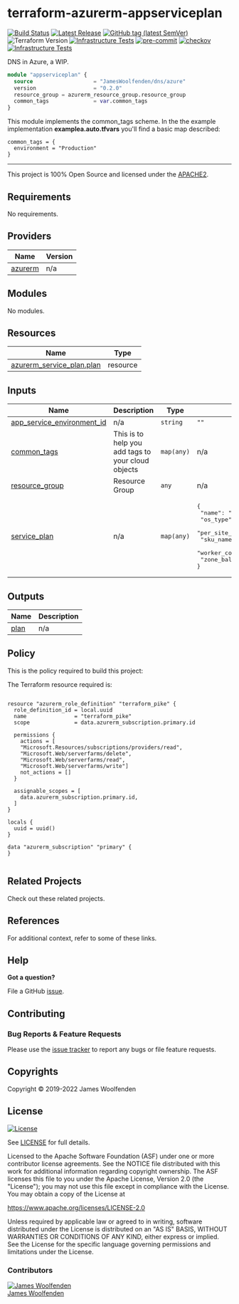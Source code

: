 # terraform-azurerm-appserviceplan

[![Build Status](https://github.com/JamesWoolfenden/terraform-azurerm-appserviceplan/workflows/Verify%20and%20Bump/badge.svg?branch=master)](https://github.com/JamesWoolfenden/terraform-azurerm-appserviceplan)
[![Latest Release](https://img.shields.io/github/release/JamesWoolfenden/terraform-azurerm-appserviceplan.svg)](https://github.com/JamesWoolfenden/terraform-azurerm-appserviceplan/releases/latest)
[![GitHub tag (latest SemVer)](https://img.shields.io/github/tag/JamesWoolfenden/terraform-azurerm-appserviceplan.svg?label=latest)](https://github.com/JamesWoolfenden/terraform-azurerm-appserviceplan/releases/latest)
![Terraform Version](https://img.shields.io/badge/tf-%3E%3D0.14.0-blue.svg)
[![Infrastructure Tests](https://www.bridgecrew.cloud/badges/github/JamesWoolfenden/terraform-azurerm-appserviceplan/cis_aws)](https://www.bridgecrew.cloud/link/badge?vcs=github&fullRepo=JamesWoolfenden%2Fterraform-azurerm-appserviceplan&benchmark=CIS+AWS+V1.2)
[![pre-commit](https://img.shields.io/badge/pre--commit-enabled-brightgreen?logo=pre-commit&logoColor=white)](https://github.com/pre-commit/pre-commit)
[![checkov](https://img.shields.io/badge/checkov-verified-brightgreen)](https://www.checkov.io/)
[![Infrastructure Tests](https://www.bridgecrew.cloud/badges/github/jameswoolfenden/terraform-azurerm-appserviceplan/general)](https://www.bridgecrew.cloud/link/badge?vcs=github&fullRepo=JamesWoolfenden%2Fterraform-azurerm-appserviceplan&benchmark=INFRASTRUCTURE+SECURITY)

DNS in Azure, a WIP.

```terraform
module "appserviceplan" {
  source                   = "JamesWoolfenden/dns/azure"
  version                  = "0.2.0"
  resource_group = azurerm_resource_group.resource_group
  common_tags              = var.common_tags
}
```

This module implements the common_tags scheme. In the the example implementation **examplea.auto.tfvars** you'll find a basic map described:

```HCL
common_tags = {
  environment = "Production"
}
```

---

This project is 100% Open Source and licensed under the [APACHE2](LICENSE).

<!-- BEGINNING OF PRE-COMMIT-TERRAFORM DOCS HOOK -->
## Requirements

No requirements.

## Providers

| Name | Version |
|------|---------|
| <a name="provider_azurerm"></a> [azurerm](#provider\_azurerm) | n/a |

## Modules

No modules.

## Resources

| Name | Type |
|------|------|
| [azurerm_service_plan.plan](https://registry.terraform.io/providers/hashicorp/azurerm/latest/docs/resources/service_plan) | resource |

## Inputs

| Name | Description | Type | Default | Required |
|------|-------------|------|---------|:--------:|
| <a name="input_app_service_environment_id"></a> [app\_service\_environment\_id](#input\_app\_service\_environment\_id) | n/a | `string` | `""` | no |
| <a name="input_common_tags"></a> [common\_tags](#input\_common\_tags) | This is to help you add tags to your cloud objects | `map(any)` | n/a | yes |
| <a name="input_resource_group"></a> [resource\_group](#input\_resource\_group) | Resource Group | `any` | n/a | yes |
| <a name="input_service_plan"></a> [service\_plan](#input\_service\_plan) | n/a | `map(any)` | <pre>{<br>  "name": "pike",<br>  "os_type": "Linux",<br>  "per_site_scaling_enabled": false,<br>  "sku_name": "P1v2",<br>  "worker_count": 1,<br>  "zone_balancing_enabled": false<br>}</pre> | no |

## Outputs

| Name | Description |
|------|-------------|
| <a name="output_plan"></a> [plan](#output\_plan) | n/a |
<!-- END OF PRE-COMMIT-TERRAFORM DOCS HOOK -->

## Policy

This is the policy required to build this project:

<!-- BEGINNING OF PRE-COMMIT-PIKE DOCS HOOK -->
The Terraform resource required is:

```golang

resource "azurerm_role_definition" "terraform_pike" {
  role_definition_id = local.uuid
  name               = "terraform_pike"
  scope              = data.azurerm_subscription.primary.id

  permissions {
    actions = [
    "Microsoft.Resources/subscriptions/providers/read",
    "Microsoft.Web/serverfarms/delete",
    "Microsoft.Web/serverfarms/read",
    "Microsoft.Web/serverfarms/write"]
    not_actions = []
  }

  assignable_scopes = [
    data.azurerm_subscription.primary.id,
  ]
}

locals {
  uuid = uuid()
}

data "azurerm_subscription" "primary" {
}


```
<!-- END OF PRE-COMMIT-PIKE DOCS HOOK -->

## Related Projects

Check out these related projects.

## References

For additional context, refer to some of these links.

## Help

**Got a question?**

File a GitHub [issue](https://github.com/JamesWoolfenden/terraform-azurerm-appserviceplan/issues).

## Contributing

### Bug Reports & Feature Requests

Please use the [issue tracker](https://github.com/JamesWoolfenden/terraform-azurerm-appserviceplan/issues) to report any bugs or file feature requests.

## Copyrights

Copyright © 2019-2022 James Woolfenden

## License

[![License](https://img.shields.io/badge/License-Apache%202.0-blue.svg)](https://opensource.org/licenses/Apache-2.0)

See [LICENSE](LICENSE) for full details.

Licensed to the Apache Software Foundation (ASF) under one
or more contributor license agreements. See the NOTICE file
distributed with this work for additional information
regarding copyright ownership. The ASF licenses this file
to you under the Apache License, Version 2.0 (the
"License"); you may not use this file except in compliance
with the License. You may obtain a copy of the License at

<https://www.apache.org/licenses/LICENSE-2.0>

Unless required by applicable law or agreed to in writing,
software distributed under the License is distributed on an
"AS IS" BASIS, WITHOUT WARRANTIES OR CONDITIONS OF ANY
KIND, either express or implied. See the License for the
specific language governing permissions and limitations
under the License.

### Contributors

[![James Woolfenden][jameswoolfenden_avatar]][jameswoolfenden_homepage]<br/>[James Woolfenden][jameswoolfenden_homepage]

[jameswoolfenden_homepage]: https://github.com/jameswoolfenden
[jameswoolfenden_avatar]: https://github.com/jameswoolfenden.png?size=150
